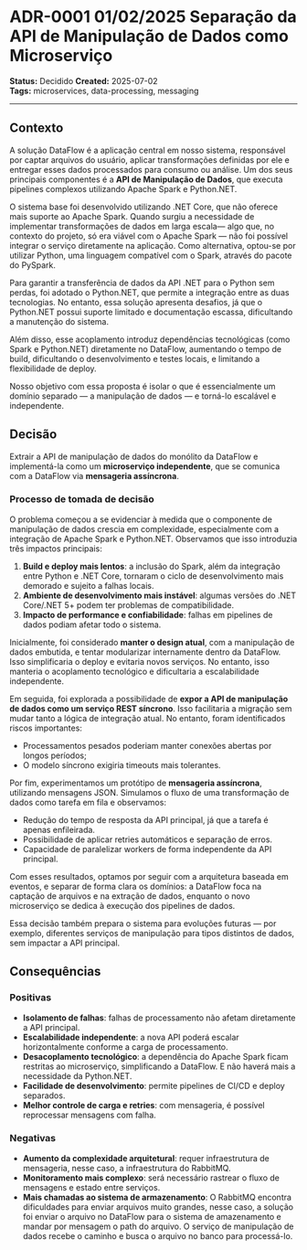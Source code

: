 # ADR-0001 01/02/2025 Separação da API de Manipulação de Dados como Microserviço

**Status:** Decidido 
**Created:** 2025-07-02  
**Tags:** microservices, data-processing, messaging 

---

## Contexto

A solução DataFlow é a aplicação central em nosso sistema, responsável por captar arquivos do usuário, aplicar transformações definidas por ele e entregar esses dados processados para consumo ou análise. Um dos seus principais componentes é a **API de Manipulação de Dados**, que executa pipelines complexos utilizando Apache Spark e Python.NET.

O sistema base foi desenvolvido utilizando .NET Core, que não oferece mais suporte ao Apache Spark. Quando surgiu a necessidade de implementar transformações de dados em larga escala— algo que, no contexto do projeto, só era viável com o Apache Spark — não foi possível integrar o serviço diretamente na aplicação. Como alternativa, optou-se por utilizar Python, uma linguagem compatível com o Spark, através do pacote do PySpark.

Para garantir a transferência de dados da API .NET para o Python sem perdas, foi adotado o Python.NET, que permite a integração entre as duas tecnologias. No entanto, essa solução apresenta desafios, já que o Python.NET possui suporte limitado e documentação escassa, dificultando a manutenção do sistema.

Além disso, esse acoplamento introduz dependências tecnológicas (como Spark e Python.NET) diretamente no DataFlow, aumentando o tempo de build, dificultando o desenvolvimento e testes locais, e limitando a flexibilidade de deploy.

Nosso objetivo com essa proposta é isolar o que é essencialmente um domínio separado — a manipulação de dados — e torná-lo escalável e independente.

## Decisão

Extrair a API de manipulação de dados do monólito da DataFlow e implementá-la como um **microserviço independente**, que se comunica com a DataFlow via **mensageria assíncrona**.

### Processo de tomada de decisão

O problema começou a se evidenciar à medida que o componente de manipulação de dados crescia em complexidade, especialmente com a integração de Apache Spark e Python.NET. Observamos que isso introduzia três impactos principais:

1. **Build e deploy mais lentos**: a inclusão do Spark, além da integração entre Python e .NET Core, tornaram o ciclo de desenvolvimento mais demorado e sujeito a falhas locais.
2. **Ambiente de desenvolvimento mais instável**: algumas versões do .NET Core/.NET 5+ podem ter problemas de compatibilidade.
3. **Impacto de performance e confiabilidade**: falhas em pipelines de dados podiam afetar todo o sistema.

Inicialmente, foi considerado **manter o design atual**, com a manipulação de dados embutida, e tentar modularizar internamente dentro da DataFlow. Isso simplificaria o deploy e evitaria novos serviços. No entanto, isso manteria o acoplamento tecnológico e dificultaria a escalabilidade independente.

Em seguida, foi explorada a possibilidade de **expor a API de manipulação de dados como um serviço REST síncrono**. Isso facilitaria a migração sem mudar tanto a lógica de integração atual. No entanto, foram identificados riscos importantes:
- Processamentos pesados poderiam manter conexões abertas por longos períodos;
- O modelo síncrono exigiria timeouts mais tolerantes.

Por fim, experimentamos um protótipo de **mensageria assíncrona**, utilizando mensagens JSON.
Simulamos o fluxo de uma transformação de dados como tarefa em fila e observamos:

- Redução do tempo de resposta da API principal, já que a tarefa é apenas enfileirada.
- Possibilidade de aplicar retries automáticos e separação de erros.
- Capacidade de paralelizar workers de forma independente da API principal.

Com esses resultados, optamos por seguir com a arquitetura baseada em eventos, e separar de forma clara os domínios: a DataFlow foca na captação de arquivos e na extração de dados, enquanto o novo microserviço se dedica à execução dos pipelines de dados.

Essa decisão também prepara o sistema para evoluções futuras — por exemplo, diferentes serviços de manipulação para tipos distintos de dados, sem impactar a API principal.

## Consequências

### Positivas

- **Isolamento de falhas**: falhas de processamento não afetam diretamente a API principal.
- **Escalabilidade independente**: a nova API poderá escalar horizontalmente conforme a carga de processamento.
- **Desacoplamento tecnológico**: a dependência do Apache Spark ficam restritas ao microserviço, simplificando a DataFlow. E não haverá mais a necessidade da Python.NET.
- **Facilidade de desenvolvimento**: permite pipelines de CI/CD e deploy separados.
- **Melhor controle de carga e retries**: com mensageria, é possível reprocessar mensagens com falha.

### Negativas

- **Aumento da complexidade arquitetural**: requer infraestrutura de mensageria, nesse caso, a infraestrutura do RabbitMQ.
- **Monitoramento mais complexo**: será necessário rastrear o fluxo de mensagens e estado entre serviços.
- **Mais chamadas ao sistema de armazenamento**: O RabbitMQ encontra dificuldades para enviar arquivos muito grandes, nesse caso, a solução foi enviar o arquivo no DataFlow para o sistema de amazenamento e mandar por mensagem o path do arquivo. O serviço de manipulação de dados recebe o caminho e busca o arquivo no banco para processá-lo.
